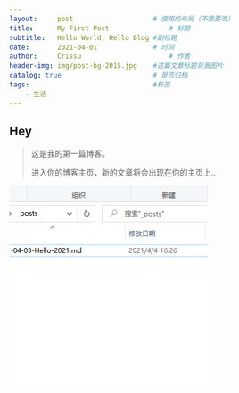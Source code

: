 ```yaml
---
layout:     post   				    # 使用的布局（不需要改）
title:      My First Post 				# 标题 
subtitle:   Hello World, Hello Blog #副标题
date:       2021-04-01 				# 时间
author:     Crissu 						# 作者
header-img: img/post-bg-2015.jpg 	#这篇文章标题背景图片
catalog: true 						# 是否归档
tags:								#标签
    - 生活
---
```






## Hey 

> 这是我的第一篇博客。 
>
> 进入你的博客主页，新的文章将会出现在你的主页上..



![image-20210404162644792](2021-04-03-Hello-2021/image-20210404162644792.png)